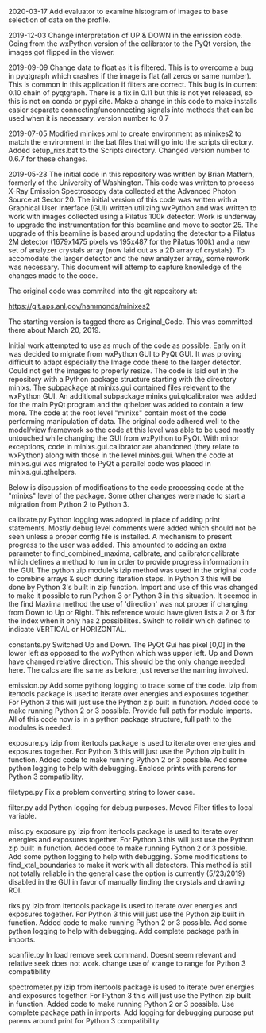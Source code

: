 2020-03-17
Add evaluator to examine histogram of images to base selection of data on the profile.

2019-12-03
Change interpretation of UP & DOWN in the emission code.  Going from the 
wxPython version of the calibrator to the PyQt version, the images got flipped
in the viewer.


2019-09-09
Change data to float as it is filtered.  This is to overcome a bug in pyqtgraph
which crashes if the image is flat (all zeros or same number).  This is common 
in this application if filters are correct.  This bug is in current 0.10 chain 
of pyqtgraph.  There is a fix in 0.11 but this is not yet released, so this is 
not on conda or pypi site.  Make a change in this code to make installs easier
separate connecting/unconnecting signals into methods that can be used when it
is necessary.
version number to 0.7

2019-07-05
Modified minixes.xml to create environment as minixes2 to match the 
environment in the bat files that will go into the scripts directory.
Added setup_rixs.bat to the Scripts directory.
Changed version number to 0.6.7 for these changes.



2019-05-23
The initial code in this repository was written by Brian Mattern, formerly
of the University of Washington.  This code was written to process X-Ray 
Emission Spectroscopy data collected at the Advanced Photon Source at 
Sector 20.  The initial version of this code was written with a Graphical
User Interface (GUI) written utilizing wxPython and was written to work
with images collected using a Pilatus 100k detector.
Work is underway to upgrade the instrumentation for this beamline and move
to sector 25.  The upgrade of this beamline is based around updating the 
detector to a Pilatus 2M detector (1679x1475 pixels vs 195x487 for the
Pilatus 100k) and a new set of analyzer crystals array (now laid out as a 
2D array of crystals).
To accomodate the larger detector and the new analyzer array, some rework 
was necessary.  This document will attemp to capture knowledge of the 
changes made to the code.

The original code was commited into the git repository at:

https://git.aps.anl.gov/hammonds/minixes2

The starting version is tagged there as Original_Code.  This was committed 
there about March 20, 2019.  

Initial work attempted to use as much of the code as possible.  Early on 
it was decided to migrate from wxPython GUI to PyQt GUI.  It was proving 
difficult to adapt especially the Image code there to the larger detector.
Could not get the images to properly resize.  The code is laid out in the 
repository with a Python package structure starting with the directory 
minixs.  The subpackage at minixs.gui contained files relevant to the 
wxPython GUI.  An additional subpackage minixs.gui.qtcalibrator was added 
for the main PyQt program and the qthelper was added to contain a few more.
The code at the root level "minixs" contain most of the code performing
manipulation of data.  The original code adhered well to the model/view 
framework so the code at this level was able to be used mostly untouched 
while changing the GUI from wxPython to PyQt.  With minor exceptions, code 
in minixs.gui.calibrator are abandoned (they relate to wxPython) along with 
those in the level minixs.gui.  When the code at minixs.gui was migrated to 
PyQt a parallel code was placed in minixs.gui.qthelpers.  

Below is discussion of modifications to the code processing code at the 
"minixs" level of the package.
Some other changes were made to start a migration from Python 2 to Python
3.

calibrate.py
Python logging was adopted in place of adding print statements.  Mostly 
debug level comments were added which should not be seen unless a proper 
config file is installed.
A mechanism to present progress to the user was added.  This amounted to 
adding an extra parameter to find_combined_maxima, calbrate, and 
calibrator.calibrate which defines a method to run in order to provide 
progress information in the GUI.
The python zip module's izip method was used in the original code to 
combine arrays & such during iteration steps.  In Python 3 this will be 
done by Python 3's built in zip function.  Import and use of this was changed
to make it possible to run Python 3 or Python 3 in this situation.
It seemed in the find Maxima method the use of 'direction' was not proper
if changing from Down to Up or Right.  This reference would have given 
lists a 2 or 3 for the index when it only has 2 possibilites.  Switch to 
rolldir which defined to indicate VERTICAL or HORIZONTAL.

constants.py
Switched Up and Down.  The PyQt Gui has pixel [0,0]  in the lower left 
as opposed to the wxPython which was upper left.  Up and Down have changed 
relative direction.  This should be the only change needed here.  The
calcs are the same as before, just reverse the naming involved.

emission.py
Add some pythong logging to trace some of the code.
izip from itertools package is used to iterate over energies and exposures 
together.  For Python 3 this will just use the Python zip built in
function.  Added code to make running Python 2 or 3 possible.
Provide full path for module imports.  All of this code now is in a 
python package structure, full path to the modules is needed.

exposure.py
izip from itertools package is used to iterate over energies and exposures 
together.  For Python 3 this will just use the Python zip built in
function.  Added code to make running Python 2 or 3 possible.
Add some python logging to help with debugging.
Enclose prints with parens for Python 3 compatibility.

filetype.py
Fix a problem converting string to lower case.

filter.py
add Python logging for debug purposes.
Moved Filter titles to local variable.

misc.py
exposure.py
izip from itertools package is used to iterate over energies and exposures 
together.  For Python 3 this will just use the Python zip built in
function.  Added code to make running Python 2 or 3 possible.
Add some python logging to help with debugging.
Some modifications to find_xtal_boundaries to make it work with all 
detectors.  This method is still not totally reliable in the general case
the option is currently (5/23/2019) disabled in the GUI in favor of 
manually finding the crystals and drawing ROI.

rixs.py
izip from itertools package is used to iterate over energies and exposures 
together.  For Python 3 this will just use the Python zip built in
function.  Added code to make running Python 2 or 3 possible.
Add some python logging to help with debugging.
Add complete package path in imports.

scanfile.py
In load remove seek command.  Doesnt seem relevant and relative seek does
not work.
change use of xrange to range for Python 3 compatibility

spectrometer.py
izip from itertools package is used to iterate over energies and exposures 
together.  For Python 3 this will just use the Python zip built in
function.  Added code to make running Python 2 or 3 possible.
Use complete package path in imports.
Add logging for debugging purpose
put parens around print for Python 3 compatibility


